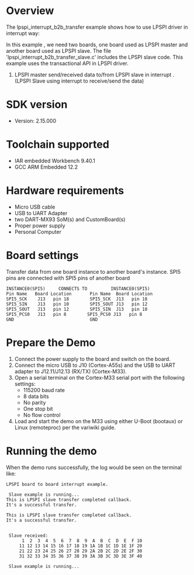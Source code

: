 Overview
========
The lpspi_interrupt_b2b_transfer example shows how to use LPSPI driver in interrupt way:

In this example , we need two boards, one board used as LPSPI master and another board used as LPSPI slave.
The file 'lpspi_interrupt_b2b_transfer_slave.c' includes the LPSPI slave code.
This example uses the transactional API in LPSPI driver.

1. LPSPI master send/received data to/from LPSPI slave in interrupt . (LPSPI Slave using interrupt to receive/send the data)

SDK version
===========
- Version: 2.15.000

Toolchain supported
===================
- IAR embedded Workbench  9.40.1
- GCC ARM Embedded  12.2

Hardware requirements
=====================
- Micro USB cable
- USB to UART Adapter
- two DART-MX93 SoM(s) and CustomBoard(s)
- Proper power supply
- Personal Computer

Board settings
==============
Transfer data from one board instance to another board's instance.
SPI5 pins are connected with SPI5 pins of another board
~~~~~~~~~~~~~~~~~~~~~~~~~~~~~~~~~~~~~~~~~~~~~~~~~~~~~~
INSTANCE0(SPI5)     CONNECTS TO         INSTANCE0(SPI5)
Pin Name   Board Location       Pin Name  Board Location
SPI5_SCK    J13   pin 18        SPI5_SCK  J13   pin 18
SPI5_SIN    J13   pin 10        SPI5_SOUT J13   pin 12
SPI5_SOUT   J13   pin 12        SPI5_SIN  J13   pin 10
SPI5_PCS0   J13   pin 8        SPI5_PCS0 J13   pin 8
GND                             GND
~~~~~~~~~~~~~~~~~~~~~~~~~~~~~~~~~~~~~~~~~~~~~~~~~~~~~~


Prepare the Demo
================
1.  Connect the power supply to the board and switch on the board.
2.  Connect the micro USB to J10 (Cortex-A55s) and the USB to UART adapter to J12.11/J12.13 (RX/TX) (Cortex-M33).
3.  Open a serial terminal on the Cortex-M33 serial port with the following settings:
    - 115200 baud rate
    - 8 data bits
    - No parity
    - One stop bit
    - No flow control
4.  Load and start the demo on the M33 using either U-Boot (bootaux) or Linux (remoteproc) per the variwiki guide.

Running the demo
================
When the demo runs successfully, the log would be seen on the terminal like:

~~~~~~~~~~~~~~~~~~~~~~~~~~~~~~~~~~~~~~~~~~~~~~~~~~~~~~~~~~~~~~~~~~~~~~~~~~~~~~~~~~~~
LPSPI board to board interrupt example.

 Slave example is running...
This is LPSPI slave transfer completed callback. 
It's a successful transfer. 

This is LPSPI slave transfer completed callback. 
It's a successful transfer. 


 Slave received:
      1  2  3  4  5  6  7  8  9  A  B  C  D  E  F 10
     11 12 13 14 15 16 17 18 19 1A 1B 1C 1D 1E 1F 20
     21 22 23 24 25 26 27 28 29 2A 2B 2C 2D 2E 2F 30
     31 32 33 34 35 36 37 38 39 3A 3B 3C 3D 3E 3F 40

 Slave example is running...
~~~~~~~~~~~~~~~~~~~~~~~~~~~~~~~~~~~~~~~~~~~~~~~~~~~~~~~~~~~~~~~~~~~~~~~~~~~~~~~~~~~~~
